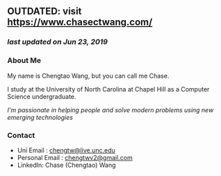 ## OUTDATED: visit https://www.chasectwang.com/
### *last updated on Jun 23, 2019*

### About Me
My name is Chengtao Wang, but you can call me Chase. 

I study at the University of North Carolina at Chapel Hill as a Computer Science undergraduate. 

*I'm passionate in helping people and solve modern problems using new emerging technologies*

### Contact
* Uni Email : chengtw@live.unc.edu
* Personal Email : chengtwv2@gmail.com
* LinkedIn: Chase (Chengtao) Wang

